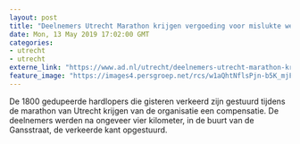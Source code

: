 ```yaml
---
layout: post
title: "Deelnemers Utrecht Marathon krijgen vergoeding voor mislukte wedstrijd"
date: Mon, 13 May 2019 17:02:00 GMT
categories: 
- utrecht 
- utrecht 
externe_link: "https://www.ad.nl/utrecht/deelnemers-utrecht-marathon-krijgen-vergoeding-voor-mislukte-wedstrijd~aeabea12/"
feature_image: "https://images4.persgroep.net/rcs/w1aQhtNflsPjn-b5K_mjFwpx2C8/diocontent/148092038/_fitwidth/400/?appId=21791a8992982cd8da851550a453bd7f&quality=0.7"
---
```


De 1800 gedupeerde hardlopers die gisteren verkeerd zijn gestuurd tijdens de marathon van Utrecht krijgen van de organisatie een compensatie. De deelnemers werden na ongeveer vier kilometer, in de buurt van de Gansstraat, de verkeerde kant opgestuurd.
